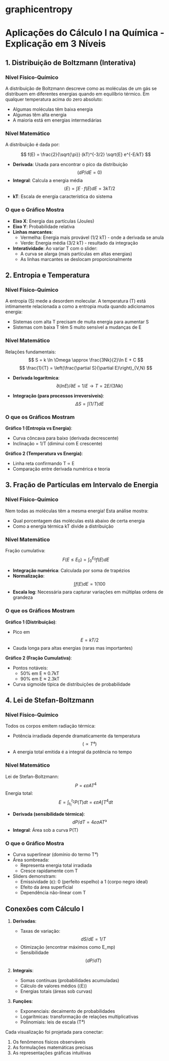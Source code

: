 # graphicentropy

# Aplicações do Cálculo I na Química - Explicação em 3 Níveis

## 1. Distribuição de Boltzmann (Interativa)

### Nível Físico-Químico
A distribuição de Boltzmann descreve como as moléculas de um gás se distribuem em diferentes energias quando em equilíbrio térmico. Em qualquer temperatura acima do zero absoluto:
- Algumas moléculas têm baixa energia
- Algumas têm alta energia
- A maioria está em energias intermediárias

### Nível Matemático
A distribuição é dada por:

$$
f(E) = \frac{2}{\sqrt{\pi}} (kT)^{-3/2} \sqrt{E} e^{-E/kT}
$$

- **Derivada**: Usada para encontrar o pico da distribuição $$(dP/dE = 0)$$
- **Integral**: Calcula a energia média $$⟨E⟩ = ∫E·f(E)dE = 3kT/2$$
- **kT**: Escala de energia característica do sistema

### O que o Gráfico Mostra
- **Eixo X**: Energia das partículas (Joules)
- **Eixo Y**: Probabilidade relativa
- **Linhas marcantes**:
  - Vermelha: Energia mais provável (1/2 kT) - onde a derivada se anula
  - Verde: Energia média (3/2 kT) - resultado da integração
- **Interatividade**: Ao variar T com o slider:
  - A curva se alarga (mais partículas em altas energias)
  - As linhas marcantes se deslocam proporcionalmente

## 2. Entropia e Temperatura

### Nível Físico-Químico
A entropia (S) mede a desordem molecular. A temperatura (T) está intimamente relacionada a como a entropia muda quando adicionamos energia:
- Sistemas com alta T precisam de muita energia para aumentar S
- Sistemas com baixa T têm S muito sensível a mudanças de E

### Nível Matemático
Relações fundamentais:
$$
S = k \ln \Omega \approx \frac{3Nk}{2}\ln E + C
$$
$$
\frac{1}{T} = \left(\frac{\partial S}{\partial E}\right)_{V,N}
$$

- **Derivada logarítmica**: $$∂(ln E)/∂E = 1/E → T = 2E/(3Nk)$$

- **Integração (para processos irreversíveis)**:$$ΔS = ∫(1/T)dE $$

### O que os Gráficos Mostram
**Gráfico 1 (Entropia vs Energia)**:
- Curva côncava para baixo (derivada decrescente)
- Inclinação = 1/T (diminui com E crescente)

**Gráfico 2 (Temperatura vs Energia)**:
- Linha reta confirmando T ∝ E
- Comparação entre derivada numérica e teoria

## 3. Fração de Partículas em Intervalo de Energia

### Nível Físico-Químico
Nem todas as moléculas têm a mesma energia! Esta análise mostra:
- Qual porcentagem das moléculas está abaixo de certa energia
- Como a energia térmica kT divide a distribuição

### Nível Matemático
Fração cumulativa:
$$
F(E \leq E_0) = \int_0^{E_0} f(E)dE
$$
- **Integração numérica**: Calculada por soma de trapézios
- **Normalização**: $$∫f(E)dE = 1 (100% das partículas)$$
- **Escala log**: Necessária para capturar variações em múltiplas ordens de grandeza

### O que os Gráficos Mostram
**Gráfico 1 (Distribuição)**:
- Pico em $$E = kT/2$$
- Cauda longa para altas energias (raras mas importantes)

**Gráfico 2 (Fração Cumulativa)**:
- Pontos notáveis:
  - 50% em E ≈ 0.7kT
  - 90% em E ≈ 2.3kT
- Curva sigmoide típica de distribuições de probabilidade

## 4. Lei de Stefan-Boltzmann

### Nível Físico-Químico
Todos os corpos emitem radiação térmica:
- Potência irradiada depende dramaticamente da temperatura $$(∝ T⁴)$$
- A energia total emitida é a integral da potência no tempo

### Nível Matemático
Lei de Stefan-Boltzmann:
$$P = \epsilon \sigma A T^4$$
Energia total:
$$
E = \int_{t_1}^{t_2} P(T) dt = \epsilon \sigma A \int T^4 dt
$$
- **Derivada (sensibilidade térmica)**: $$dP/dT = 4εσAT³ $$
- **Integral**: Área sob a curva P(T)

### O que o Gráfico Mostra
- Curva superlinear (domínio do termo T⁴)
- Área sombreada:
  - Representa energia total irradiada
  - Cresce rapidamente com T
- Sliders demonstram:
  - Emissividade (ε): 0 (perfeito espelho) a 1 (corpo negro ideal)
  - Efeito da área superficial
  - Dependência não-linear com T

## Conexões com Cálculo I

1. **Derivadas**:
   - Taxas de variação: $$dS/dE = 1/T$$
   - Otimização (encontrar máximos como E_mp)
   - Sensibilidade $$(dP/dT)$$

2. **Integrais**:
   - Somas contínuas (probabilidades acumuladas)
   - Cálculo de valores médios (⟨E⟩)
   - Energias totais (áreas sob curvas)

3. **Funções**:
   - Exponenciais: decaimento de probabilidades
   - Logarítmicas: transformação de relações multiplicativas
   - Polinomiais: leis de escala (T⁴)

Cada visualização foi projetada para conectar:
1. Os fenômenos físicos observáveis
2. As formulações matemáticas precisas
3. As representações gráficas intuitivas

